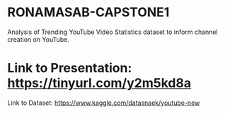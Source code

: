 # RONAMASAB-CAPSTONE1

Analysis of Trending YouTube Video Statistics dataset to inform channel creation on YouTube. 

# Link to Presentation: https://tinyurl.com/y2m5kd8a

Link to Dataset: https://www.kaggle.com/datasnaek/youtube-new
